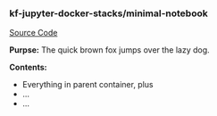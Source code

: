 ### kf-jupyter-docker-stacks/minimal-notebook

[Source Code](https://git.puma.corp.telstra.com/tail/notebook-images/kf-jupyter-docker-stacks/tree/master/minimal-notebook)

**Purpse:** The quick brown fox jumps over the lazy dog.

**Contents:**
* Everything in parent container, plus
* ...
* ...
